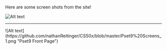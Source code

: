 
Here are some screen shots from the site! 
      
![Alt text](https://github.com/nathanReitinger/CS50x/blob/master/Pset9%20Screens_0.png "Pset9 Front Page")
<hr>
![Alt text](https://github.com/nathanReitinger/CS50x/blob/master/Pset9%20Screens_1.png "Pset9 Front Page")
